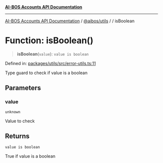 [**AI-BOS Accounts API Documentation**](../../../README.md)

***

[AI-BOS Accounts API Documentation](../../../README.md) / [@aibos/utils](../README.md) / [](../README.md) / isBoolean

# Function: isBoolean()

> **isBoolean**(`value`): `value is boolean`

Defined in: [packages/utils/src/error-utils.ts:11](https://github.com/pohlai88/accounts/blob/48103fb36d28b2b9bfb33472b6de2f719773cde9/packages/utils/src/error-utils.ts#L11)

Type guard to check if value is a boolean

## Parameters

### value

`unknown`

Value to check

## Returns

`value is boolean`

True if value is a boolean
